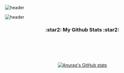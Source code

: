 ![header](https://capsule-render.vercel.app/api?type=slice&color=gradient&height=160&section=header&text=JeongIn's%20&fontAlign=50&fontAlignY=70&fontSize=90&fontColor=000000)

![header](https://capsule-render.vercel.app/api?type=slice&color=gradient&height=160&section=header&text=JeongIn's%20&fontSize=90&animation=fadeIn&fontAlignY=38&desc=GitHub%20:wave:&descAlignY=51&descAlign=62)

<h3 align="center">:star2: My Github Stats :star2:</h3>
<div align="center">

<br /><br />
---

  
  
[![Anurag's GitHub stats](https://github-readme-stats.vercel.app/api?username=hyeinisfree&hide_title=true&show_icons=true&include_all_commits=true&disable_animations=true&theme=vue)](https://github.com/anuraghazra/github-readme-stats)
</div>
